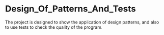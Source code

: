 # Design_Of_Patterns_And_Tests
The project is designed to show the application of design patterns, and also to use tests to check the quality of the program.
